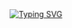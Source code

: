 <div align="center">
  <a href="https://git.io/typing-svg">
    <img src="https://readme-typing-svg.demolab.com?font=Fira+Code&weight=300&duration=800&pause=2720&color=6CC644&center=true&vCenter=true&width=435&lines=I've+spent+time+learning+Python;Currently+using+%26+learning+React;%22I+use+arch+btw%22+-+r%2Flinuxmasterrace;Primarily+do+game+dev+w%2F+Python;I+enjoy+sleep+more+than+talking;Always+open+to+questions+%F0%9F%AB%A0" alt="Typing SVG"></img>
  </a>
</div>
